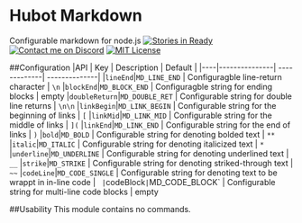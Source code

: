 
# Hubot Markdown
Configurable markdown for node.js
[![Stories in Ready](https://badge.waffle.io/aliasfalse/node-md-config?label=ready&title=Ready)](https://waffle.io/aliasfalse/node-md-config)
[![Contact me on Discord](https://img.shields.io/badge/discord-Tobiah%238452-7289DA.svg)](https://discord.me/Tenno)
[![MIT License](https://img.shields.io/badge/license-MIT-blue.svg)](http://choosealicense.com/licenses/mit/)

##Configuration
|API | Key | Description | Default |
|----|---------------| -------------| --------------|
|`lineEnd`|`MD_LINE_END` | Configuragble line-return character | `\n`
|`blockEnd`|`MD_BLOCK_END` | Configuragble string for ending blocks | empty
|`doubleReturn`|`MD_DOUBLE_RET` | Configurable string for double line returns | `\n\n`
|`linkBegin`|`MD_LINK_BEGIN` | Configurable string for the beginning of links | `[`
|`linkMid`|`MD_LINK_MID` | Configurable string for the middle of links | `](`
|`linkEnd`|`MD_LINK_END` | Configurable string for the end of links | `)`
|`bold`|`MD_BOLD` | Configurable string for denoting bolded text | `**`
|`italic`|`MD_ITALIC` | Configurable string for denoting italicized text | `*`
|`underline`|`MD_UNDERLINE` | Configurable string for denoting underlined text | `__`
|`strike`|`MD_STRIKE` | Configurable string for denoting striked-through text | `~~`
|`codeLine`|`MD_CODE_SINGLE` | Configurable string for denoting text to be wrappt in in-line code | `
|`codeBlock`|`MD_CODE_BLOCK` | Configurable string for multi-line code blocks | empty

##Usability
This module contains no commands.
